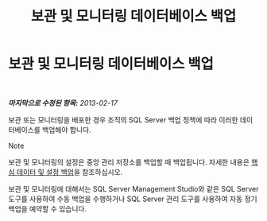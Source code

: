 ﻿---
title: 보관 및 모니터링 데이터베이스 백업
TOCTitle: 보관 및 모니터링 데이터베이스 백업
ms:assetid: c120db81-b02c-4a4c-90cd-8aca6cff64f9
ms:mtpsurl: https://technet.microsoft.com/ko-kr/library/Hh202188(v=OCS.15)
ms:contentKeyID: 52056952
ms.date: 08/24/2015
mtps_version: v=OCS.15
ms.translationtype: HT
---

# 보관 및 모니터링 데이터베이스 백업

 

_**마지막으로 수정된 항목:** 2013-02-17_

보관 또는 모니터링을 배포한 경우 조직의 SQL Server 백업 정책에 따라 이러한 데이터베이스를 백업해야 합니다.


> [!NOTE]
> 보관 및 모니터링의 설정은 중앙 관리 저장소를 백업할 때 백업됩니다. 자세한 내용은 <A href="lync-server-2013-backing-up-core-data-and-settings.md">핵심 데이터 및 설정 백업</A>을 참조하십시오.



보관 및 모니터링에 대해서는 SQL Server Management Studio와 같은 SQL Server 도구를 사용하여 수동 백업을 수행하거나 SQL Server 관리 도구를 사용하여 자동 정기 백업을 예약할 수 있습니다.

